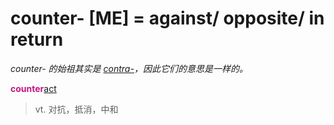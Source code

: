 # counter- [ME] = against/ opposite/ in return

*counter- 的始祖其实是 [contra-](contra-.md)，因此它们的意思是一样的。*

<b style="color: #C71585;">counter</b>[act](_act_.md)
> vt. 对抗，抵消，中和